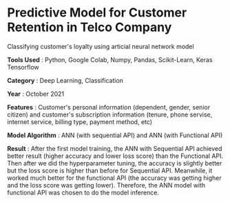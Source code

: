 # Predictive Model for Customer Retention in Telco Company
Classifying customer's loyalty using articial neural network model

**Tools Used** : Python, Google Colab, Numpy, Pandas, Scikit-Learn, Keras Tensorflow

**Category** : Deep Learning, Classification

**Year** : October 2021

**Features** : Customer's personal information (dependent, gender, senior citizen) and customer's subscription information (tenure, phone servise, internet service, billing type, payment method, etc)

**Model Algorithm** : ANN (with sequential API) and ANN (with Functional API)

**Result** : After the first model training, the ANN with Sequential API achieved better result (higher accuracy and lower loss score) than the Functional API. Then after we did the hyperparameter tuning, the accuracy is slightly better but the loss score is higher than before for Sequential API. Meanwhile, it worked much better for the functional API (the accuracy was getting higher and the loss score was getting lower). Therefore, the ANN model with functional API was chosen to do the model inference.
